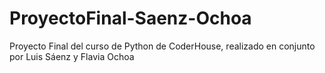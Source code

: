 # ProyectoFinal-Saenz-Ochoa
Proyecto Final del curso de Python de CoderHouse, realizado en conjunto por Luis Sáenz y Flavia Ochoa
